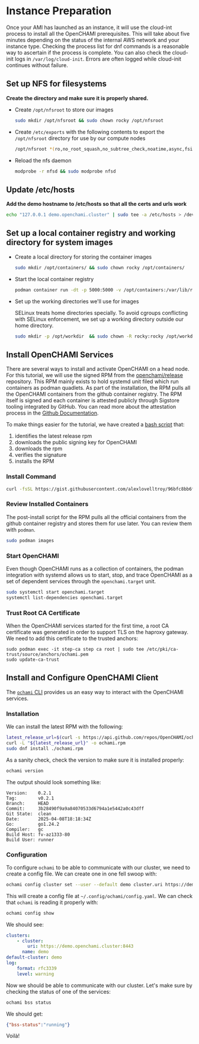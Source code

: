# Instance Preparation

Once your AMI has launched as an instance, it will use the cloud-int process to install all the OpenCHAMI prerequisites.  This will take about five minutes depending on the status of the internal AWS network and your instance type.  Checking the process list for dnf commands is a reasonable way to ascertain if the process is complete.  You can also check the cloud-init logs in `/var/log/cloud-init`.  Errors are often logged while cloud-init continues without failure.

## Set up NFS for filesystems

**Create the directory and make sure it is properly shared.**

  - Create `/opt/nfsroot` to store our images
    ```bash
    sudo mkdir /opt/nfsroot && sudo chown rocky /opt/nfsroot
    ```

  - Create `/etc/exports` with the following contents to export the `/opt/nfsroot` directory for use by our compute nodes
    ```bash
    /opt/nfsroot *(ro,no_root_squash,no_subtree_check,noatime,async,fsid=0)
    ```

  - Reload the nfs daemon
    ```bash
    modprobe -r nfsd && sudo modprobe nfsd
    ```

## Update /etc/hosts 

**Add the demo hostname to /etc/hosts so that all the certs and urls work**
   ```bash
   echo "127.0.0.1 demo.openchami.cluster" | sudo tee -a /etc/hosts > /dev/null
   ```

## Set up a local container registry and working directory for system images

  - Create a local directory for storing the container images
    ```bash
    sudo mkdir /opt/containers/ && sudo chown rocky /opt/containers/
    ```

  - Start the local container registry
    ```bash
    podman container run -dt -p 5000:5000 -v /opt/containers:/var/lib/registry:Z --name registry docker.io/library/registry:2
    ```

  - Set up the working directories we'll use for images

    SELinux treats home directories specially.  To avoid cgroups conflicting with SELinux enforcement, we set up a working directory outside our home directory.
    ```bash
    sudo mkdir -p /opt/workdir  && sudo chown -R rocky:rocky /opt/workdir && cd /opt/workdir
    ```

## Install OpenCHAMI Services

There are several ways to install and activate OpenCHAMI on a head node.  For this tutorial, we will use the signed RPM from the [openchami/release](https://github.com/openchami/release) repository.  This RPM mainly exists to hold systemd unit filed which run containers as podman quadlets.  As part of the installation, the RPM pulls all the OpenCHAMI containers from the github container registry.  The RPM itself is signed and each container is attested publicly through Sigstore tooling integrated by GitHub.  You can read more about the attestation process in the [Github Documentation](https://docs.github.com/en/actions/security-for-github-actions/using-artifact-attestations/using-artifact-attestations-to-establish-provenance-for-builds).

To make things easier for the tutorial, we have created a [bash script](https://gist.github.com/alexlovelltroy/96bfc8bb6f59c0845617a0dc659871de) that:

1. identifies the latest release rpm
1. downloads the public signing key for OpenCHAMI
1. downloads the rpm
1. verifies the signature
1. installs the RPM

### Install Command
```bash
curl -fsSL https://gist.githubusercontent.com/alexlovelltroy/96bfc8bb6f59c0845617a0dc659871de/raw | bash
```

### Review Installed Containers

The post-install script for the RPM pulls all the official containers from the github container registry and stores them for use later.  You can review them with `podman`.

```bash
sudo podman images
```

### Start OpenCHAMI

Even though OpenCHAMI runs as a collection of containers, the podman integration with systemd allows us to start, stop, and trace OpenCHAMI as a set of dependent services through the `openchami.target` unit.

```bash
sudo systemctl start openchami.target
systemctl list-dependencies openchami.target
```

### Trust Root CA Certificate

When the OpenCHAMI services started for the first time, a root CA certificate was generated in order to support TLS on the haproxy gateway. We need to add this certificate to the trusted anchors:

```
sudo podman exec -it step-ca step ca root | sudo tee /etc/pki/ca-trust/source/anchors/ochami.pem
sudo update-ca-trust
```

## Install and Configure OpenCHAMI Client

The [`ochami` CLI](https://github.com/OpenCHAMI/ochami) provides us an easy way to interact with the OpenCHAMI services.

### Installation

We can install the latest RPM with the following:

```bash
latest_release_url=$(curl -s https://api.github.com/repos/OpenCHAMI/ochami/releases/latest | jq -r '.assets[] | select(.name | endswith("amd64.rpm")) | .browser_download_url')
curl -L "${latest_release_url}" -o ochami.rpm
sudo dnf install ./ochami.rpm
```

As a sanity check, check the version to make sure it is installed properly:

```bash
ochami version
```

The output should look something like:

```
Version:    0.2.1
Tag:        v0.2.1
Branch:     HEAD
Commit:     3b28490f9a9a84070533d6794a1e5442a0c43dff
Git State:  clean
Date:       2025-04-08T18:18:34Z
Go:         go1.24.2
Compiler:   gc
Build Host: fv-az1333-80
Build User: runner
```

### Configuration

To configure `ochami` to be able to communicate with our cluster, we need to create a config file. We can create one in one fell swoop with:

```bash
ochami config cluster set --user --default demo cluster.uri https://demo.openchami.cluster:8443
```

This will create a config file at `~/.config/ochami/config.yaml`. We can check that `ochami` is reading it properly with:

```bash
ochami config show
```

We should see:

```yaml
clusters:
    - cluster:
        uri: https://demo.openchami.cluster:8443
      name: demo
default-cluster: demo
log:
    format: rfc3339
    level: warning
```

Now we should be able to communicate with our cluster. Let's make sure by checking the status of one of the services:

```bash
ochami bss status
```

We should get:

```json
{"bss-status":"running"}
```

Voilà!
